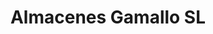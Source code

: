 ---
title: "Almacenes Gamallo SL"
url: /xinzo-de-limia-ourense/almacenes-gamallo-sl/
shop: general
---